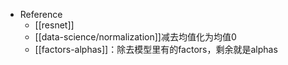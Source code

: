 - Reference
  - [[resnet]]
  - [[data-science/normalization]]减去均值化为均值0
  - [[factors-alphas]]：除去模型里有的factors，剩余就是alphas